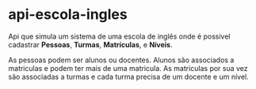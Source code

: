 # api-escola-ingles
<p>Api que simula um sistema de uma escola de inglês onde é possivel cadastrar <b>Pessoas</b>, <b>Turmas</b>, <b>Matrículas</b>, e <b>Níveis</b>.</p> 
<p>As pessoas podem ser alunos ou docentes. Alunos são associados a matriculas e podem ter mais de uma matricula. 
As matriculas por sua vez são associadas a turmas e cada turma precisa de um docente e um nível.</p>
